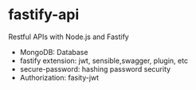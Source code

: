 # fastify-api
Restful APIs with Node.js and Fastify
- MongoDB: Database
- fastify extension: jwt, sensible,swagger, plugin, etc
- secure-password: hashing password security
- Authorization: fasity-jwt
